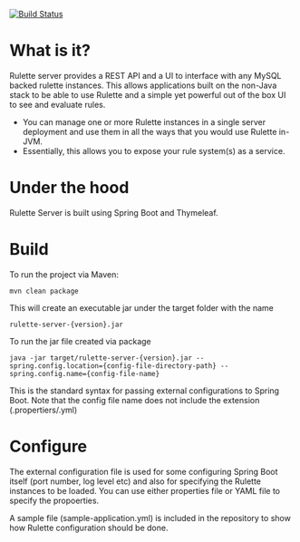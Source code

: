 [![Build Status](https://travis-ci.org/kislayverma/rulette-server.svg?branch=master)](https://travis-ci.org/kislayverma/rulette-server)

# What is it?
Rulette server provides a REST API and a UI to interface with any MySQL backed rulette instances. This allows applications built on the non-Java stack to be able to use Rulette and a simple yet powerful out of the box UI to see and evaluate rules.

* You can manage one or more Rulette instances in a single server deployment and use them in all the ways that you would use Rulette in-JVM.    
* Essentially, this allows you to expose your rule system(s) as a service.

# Under the hood
Rulette Server is built using Spring Boot and Thymeleaf.

# Build
To run the project via Maven:

	mvn clean package

This will create an executable jar under the target folder with the name 

	rulette-server-{version}.jar

To run the jar file created via package

	java -jar target/rulette-server-{version}.jar --spring.config.location={config-file-directory-path} --spring.config.name={config-file-name}

This is the standard syntax for passing external configurations to Spring Boot. Note that the config file name does not include the extension (.propertiers/.yml)

# Configure
The external configuration file is used for some configuring Spring Boot itself (port number, log level etc) and also for specifying the Rulette instances to be loaded. You can use either properties file or YAML file to specify the propoerties.

A sample file (sample-application.yml) is included in the repository to show how Rulette configuration should be done.

